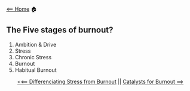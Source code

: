[<== Home](README.md) 🏠

## The Five stages of burnout?

1. Ambition & Drive
2. Stress
3. Chronic Stress
4. Burnout
5. Habitual Burnout

<div align=center>
  
[<<== Differenciating Stress from Burnout](stress.md) ||  [Catalysts for Burnout ==>](catalysts.md)
